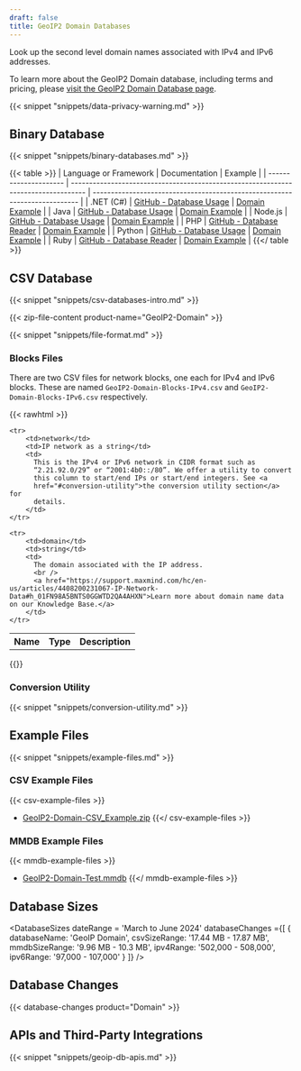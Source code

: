 ```yaml
---
draft: false
title: GeoIP2 Domain Databases
---
```


Look up the second level domain names associated with IPv4 and IPv6 addresses.

To learn more about the GeoIP2 Domain database, including terms and pricing,
please
[visit the GeoIP2 Domain Database page](https://www.maxmind.com/en/geoip2-domain-name-database).

{{< snippet "snippets/data-privacy-warning.md" >}}

## Binary Database

{{< snippet "snippets/binary-databases.md" >}}

{{< table >}}
| Language or Framework | Documentation                                                                      | Example                                                                    |
| --------------------- | ---------------------------------------------------------------------------------- | -------------------------------------------------------------------------- |
| .NET (C#)             | [GitHub - Database Usage](https://github.com/maxmind/GeoIP2-dotnet#database-usage) | [Domain Example](https://github.com/maxmind/GeoIP2-dotnet#domain-database) |
| Java                  | [GitHub - Database Usage](https://github.com/maxmind/GeoIP2-java#database-usage)   | [Domain Example](https://github.com/maxmind/GeoIP2-java#domain)            |
| Node.js               | [GitHub - Database Usage](https://github.com/maxmind/GeoIP2-node#database-usage)   | [Domain Example](https://github.com/maxmind/GeoIP2-node#domain-example)    |
| PHP                   | [GitHub - Database Reader](https://github.com/maxmind/GeoIP2-php#database-reader)  | [Domain Example](https://github.com/maxmind/GeoIP2-php#domain-example)     |
| Python                | [GitHub - Database Usage](https://github.com/maxmind/GeoIP2-python#database-usage) | [Domain Example](https://github.com/maxmind/GeoIP2-python#domain-database) |
| Ruby                  | [GitHub - Database Reader](https://github.com/maxmind/GeoIP2-ruby#database-reader) | [Domain Example](https://github.com/maxmind/GeoIP2-ruby#domain-example)    |
{{</ table >}}

## CSV Database

{{< snippet "snippets/csv-databases-intro.md" >}}

{{< zip-file-content product-name="GeoIP2-Domain" >}}

{{< snippet "snippets/file-format.md" >}}

### Blocks Files

There are two CSV files for network blocks, one each for IPv4 and IPv6 blocks.
These are named `GeoIP2-Domain-Blocks-IPv4.csv` and
`GeoIP2-Domain-Blocks-IPv6.csv` respectively.

{{< rawhtml >}}
<div class="table">
<table>
  <tbody>
    <tr>
        <th>Name</th>
        <th>Type</th>
        <th>Description</th>
    </tr>

    <tr>
        <td>network</td>
        <td>IP network as a string</td>
        <td>
          This is the IPv4 or IPv6 network in CIDR format such as
          “2.21.92.0/29” or “2001:4b0::/80”. We offer a utility to convert
          this column to start/end IPs or start/end integers. See <a
          href="#conversion-utility">the conversion utility section</a> for
          details.
        </td>
    </tr>

    <tr>
        <td>domain</td>
        <td>string</td>
        <td>
          The domain associated with the IP address.
          <br />
          <a href="https://support.maxmind.com/hc/en-us/articles/4408200231067-IP-Network-Data#h_01FN98A5BNTS0GGWTD2QA4AHXN">Learn more about domain name data on our Knowledge Base.</a>
        </td>
    </tr>

  </tbody>
</table>
</div>
{{</ rawhtml >}}

### Conversion Utility

{{< snippet "snippets/conversion-utility.md" >}}

## Example Files

{{< snippet "snippets/example-files.md" >}}

### CSV Example Files

{{< csv-example-files >}}
* [GeoIP2-Domain-CSV\_Example.zip](/static/GeoIP2-Domain-Example.zip)
{{</ csv-example-files >}}

### MMDB Example Files

{{< mmdb-example-files >}}
* [GeoIP2-Domain-Test.mmdb](https://github.com/maxmind/MaxMind-DB/blob/main/test-data/GeoIP2-Domain-Test.mmdb)
{{</ mmdb-example-files >}}

## Database Sizes

<DatabaseSizes dateRange = 'March to June 2024' databaseChanges ={[
    {
       databaseName: 'GeoIP Domain',
       csvSizeRange: '17.44 MB - 17.87 MB',
       mmdbSizeRange: '9.96 MB - 10.3 MB',
       ipv4Range: '502,000 - 508,000',
       ipv6Range: '97,000 - 107,000'
    }
  ]}
/>

## Database Changes

{{< database-changes product="Domain" >}}

## APIs and Third-Party Integrations

{{< snippet "snippets/geoip-db-apis.md" >}}
